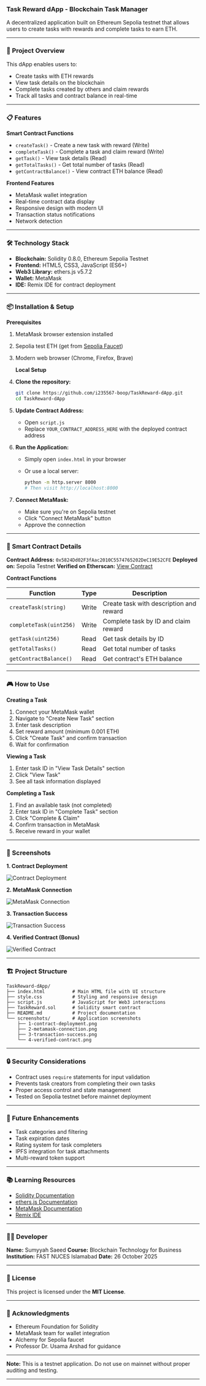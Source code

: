 ### Task Reward dApp - Blockchain Task Manager

A decentralized application built on Ethereum Sepolia testnet that allows users to create tasks with rewards and complete tasks to earn ETH.

---

### 🎯 Project Overview

This dApp enables users to:
- Create tasks with ETH rewards
- View task details on the blockchain
- Complete tasks created by others and claim rewards
- Track all tasks and contract balance in real-time

---

### 📋 Features

**Smart Contract Functions**
- `createTask()` - Create a new task with reward (Write)
- `completeTask()` - Complete a task and claim reward (Write)
- `getTask()` - View task details (Read)
- `getTotalTasks()` - Get total number of tasks (Read)
- `getContractBalance()` - View contract ETH balance (Read)

**Frontend Features**
- MetaMask wallet integration  
- Real-time contract data display  
- Responsive design with modern UI  
- Transaction status notifications  
- Network detection  

---

### 🛠️ Technology Stack

- **Blockchain:** Solidity 0.8.0, Ethereum Sepolia Testnet  
- **Frontend:** HTML5, CSS3, JavaScript (ES6+)  
- **Web3 Library:** ethers.js v5.7.2  
- **Wallet:** MetaMask  
- **IDE:** Remix IDE for contract deployment  

---

### 📦 Installation & Setup

**Prerequisites**
1. MetaMask browser extension installed  
2. Sepolia test ETH (get from [Sepolia Faucet](https://sepoliafaucet.com/))  
3. Modern web browser (Chrome, Firefox, Brave)  

   **Local Setup**

1. **Clone the repository:**
   ```bash
   git clone https://github.com/i235567-boop/TaskReward-dApp.git
   cd TaskReward-dApp


2. **Update Contract Address:**

   * Open `script.js`
   * Replace `YOUR_CONTRACT_ADDRESS_HERE` with the deployed contract address

3. **Run the Application:**

   * Simply open `index.html` in your browser
   * Or use a local server:

     ```bash
     python -m http.server 8000
     # Then visit http://localhost:8000
     ```

4. **Connect MetaMask:**

   * Make sure you're on Sepolia testnet
   * Click "Connect MetaMask" button
   * Approve the connection

---

### 📝 Smart Contract Details

**Contract Address:** `0x5824Dd02F3fAac2010C5574765202DeC19E52CFE`
**Deployed on:** Sepolia Testnet
**Verified on Etherscan:** [View Contract](https://sepolia.etherscan.io/address/0x5824Dd02F3fAac2010C5574765202DeC19E52CFE)

**Contract Functions**

| Function                | Type  | Description                             |
| ----------------------- | ----- | --------------------------------------- |
| `createTask(string)`    | Write | Create task with description and reward |
| `completeTask(uint256)` | Write | Complete task by ID and claim reward    |
| `getTask(uint256)`      | Read  | Get task details by ID                  |
| `getTotalTasks()`       | Read  | Get total number of tasks               |
| `getContractBalance()`  | Read  | Get contract's ETH balance              |

---

### 🎮 How to Use

**Creating a Task**

1. Connect your MetaMask wallet
2. Navigate to "Create New Task" section
3. Enter task description
4. Set reward amount (minimum 0.001 ETH)
5. Click "Create Task" and confirm transaction
6. Wait for confirmation

**Viewing a Task**

1. Enter task ID in "View Task Details" section
2. Click "View Task"
3. See all task information displayed

**Completing a Task**

1. Find an available task (not completed)
2. Enter task ID in "Complete Task" section
3. Click "Complete & Claim"
4. Confirm transaction in MetaMask
5. Receive reward in your wallet

---

### 📸 Screenshots

**1. Contract Deployment**

![Contract Deployment](screenshots/1-contract-deployment.png)

**2. MetaMask Connection**

![MetaMask Connection](screenshots/2-metamask-connection.png)

**3. Transaction Success**

![Transaction Success](screenshots/3-transaction-success.png)

**4. Verified Contract (Bonus)**

![Verified Contract](screenshots/4-verified-contract.png)

---

### 🏗️ Project Structure

```
TaskReward-dApp/
├── index.html          # Main HTML file with UI structure
├── style.css           # Styling and responsive design
├── script.js           # JavaScript for Web3 interactions
├── TaskReward.sol      # Solidity smart contract
├── README.md           # Project documentation
└── screenshots/        # Application screenshots
    ├── 1-contract-deployment.png
    ├── 2-metamask-connection.png
    ├── 3-transaction-success.png
    └── 4-verified-contract.png
```

---

### 🔒 Security Considerations

* Contract uses `require` statements for input validation
* Prevents task creators from completing their own tasks
* Proper access control and state management
* Tested on Sepolia testnet before mainnet deployment

---

### 🚀 Future Enhancements

* Task categories and filtering
* Task expiration dates
* Rating system for task completers
* IPFS integration for task attachments
* Multi-reward token support

---

### 📚 Learning Resources

* [Solidity Documentation](https://docs.soliditylang.org/)
* [ethers.js Documentation](https://docs.ethers.io/)
* [MetaMask Documentation](https://docs.metamask.io/)
* [Remix IDE](https://remix.ethereum.org/)

---

### 👨‍💻 Developer

**Name:** Sumyyah Saeed
**Course:** Blockchain Technology for Business
**Institution:** FAST NUCES Islamabad
**Date:** 26 October 2025

---

### 📄 License

This project is licensed under the **MIT License**.

---

### 🙏 Acknowledgments

* Ethereum Foundation for Solidity
* MetaMask team for wallet integration
* Alchemy for Sepolia faucet
* Professor Dr. Usama Arshad for guidance

---

**Note:**
This is a testnet application. Do not use on mainnet without proper auditing and testing.

---




